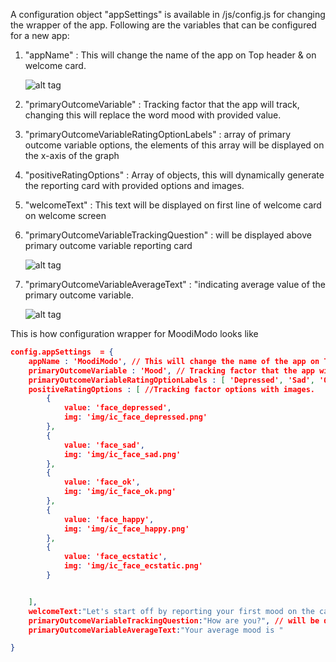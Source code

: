 A configuration object "appSettings" is available in /js/config.js for changing the wrapper of the app. Following are the variables that can be configured for a new app:    

1. "appName" : This will change the name of the app on Top header & on welcome card.

    ![alt tag](http://res.cloudinary.com/loops-inc/image/upload/v1436306460/header_lcaxwn.png)

2. "primaryOutcomeVariable" : Tracking factor that the app will track, changing this will  replace the word mood with provided value.

3. "primaryOutcomeVariableRatingOptionLabels" : array of primary outcome variable options, the elements of this array will be displayed on the x-axis of the graph

4. "positiveRatingOptions" : Array of objects, this will dynamically generate the reporting card with provided options and images.

5. "welcomeText" : This text will be displayed on first line of welcome card on welcome screen

6. "primaryOutcomeVariableTrackingQuestion" : will be displayed above primary outcome variable reporting card

    ![alt tag](http://res.cloudinary.com/loops-inc/image/upload/v1436307683/welcome_card_i8dvgr.png)

7. "primaryOutcomeVariableAverageText" : "indicating average value of the primary outcome variable.

    ![alt tag](http://res.cloudinary.com/loops-inc/image/upload/v1436308086/average_rqvqb7.png)

This is how configuration wrapper for MoodiModo looks like

```json
config.appSettings  = {
    appName : 'MoodiModo', // This will change the name of the app on Top header
    primaryOutcomeVariable : 'Mood', // Tracking factor that the app will track,
    primaryOutcomeVariableRatingOptionLabels : [ 'Depressed', 'Sad', 'OK', 'Happy', 'Ecstatic' ] , //tracking facotor options, the elements of this array will be displayed on the x-axis of the graph
    positiveRatingOptions : [ //Tracking factor options with images.
        {
            value: 'face_depressed',
            img: 'img/ic_face_depressed.png'
        },
        {
            value: 'face_sad',
            img: 'img/ic_face_sad.png'
        },
        {
            value: 'face_ok',
            img: 'img/ic_face_ok.png'
        },
        {
            value: 'face_happy',
            img: 'img/ic_face_happy.png'
        },
        {
            value: 'face_ecstatic',
            img: 'img/ic_face_ecstatic.png'
        }


    ],
    welcomeText:"Let's start off by reporting your first mood on the card below", // This text will be displayed on first line of welcome card on welcome screen
    primaryOutcomeVariableTrackingQuestion:"How are you?", // will be displayed above primary outcome variable reporting card
    primaryOutcomeVariableAverageText:"Your average mood is "

}
```